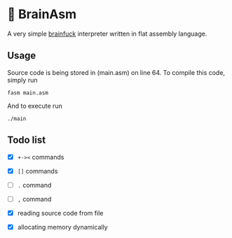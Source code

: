 # 🤯 BrainAsm 

A very simple [brainfuck](https://en.wikipedia.org/wiki/Brainfuck) interpreter written in flat assembly language.

## Usage

Source code is being stored in (main.asm) on line 64.
To compile this code, simply run
```
fasm main.asm
```
And to execute run
```
./main
```

## Todo list
- [x] `+-><` commands
- [x] `[]` commands
- [ ] `.` command
- [ ] `,` command
- [x] reading source code from file
- [x] allocating memory dynamically

